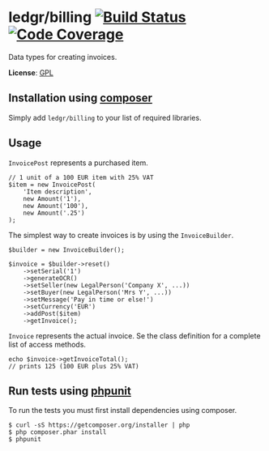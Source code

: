 # ledgr/billing [![Build Status](https://travis-ci.org/ledgr/billing.png?branch=master)](https://travis-ci.org/ledgr/billing) [![Code Coverage](https://scrutinizer-ci.com/g/ledgr/billing/badges/coverage.png?s=0a13eb6f754b0e90a8ffa9e633e768ccf006ece8)](https://scrutinizer-ci.com/g/ledgr/billing/)


Data types for creating invoices.

**License**: [GPL](/LICENSE)


Installation using [composer](http://getcomposer.org/)
------------------------------------------------------
Simply add `ledgr/billing` to your list of required libraries.


Usage
-----
`InvoicePost` represents a purchased item.

    // 1 unit of a 100 EUR item with 25% VAT
    $item = new InvoicePost(
        'Item description',
        new Amount('1'),
        new Amount('100'),
        new Amount('.25')
    );

The simplest way to create invoices is by using the `InvoiceBuilder`.

    $builder = new InvoiceBuilder();

    $invoice = $builder->reset()
        ->setSerial('1')
        ->generateOCR()
        ->setSeller(new LegalPerson('Company X', ...))
        ->setBuyer(new LegalPerson('Mrs Y', ...))
        ->setMessage('Pay in time or else!')
        ->setCurrency('EUR')
        ->addPost($item)
        ->getInvoice();

`Invoice` represents the actual invoice. Se the class definition for a complete
list of access methods.

    echo $invoice->getInvoiceTotal();
    // prints 125 (100 EUR plus 25% VAT)


Run tests  using [phpunit](http://phpunit.de/)
----------------------------------------------
To run the tests you must first install dependencies using composer.

    $ curl -sS https://getcomposer.org/installer | php
    $ php composer.phar install
    $ phpunit
